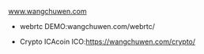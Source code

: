 www.wangchuwen.com

- webrtc DEMO:wangchuwen.com/webrtc/

- Crypto ICAcoin ICO:https://wangchuwen.com/crypto/
